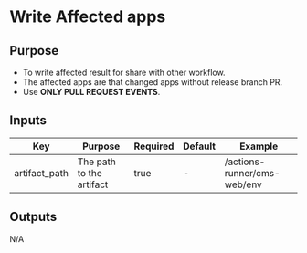 # Write Affected apps

## Purpose
- To write affected result for share with other workflow.
- The affected apps are that changed apps without release branch PR. 
- Use **ONLY PULL REQUEST EVENTS**.

## Inputs

| Key                 | Purpose                          | Required | Default | Example                     |
|---------------------|----------------------------------|----------|---------|-----------------------------|
| artifact_path       | The path to the artifact         | true     | - | /actions-runner/cms-web/env |


## Outputs
N/A
